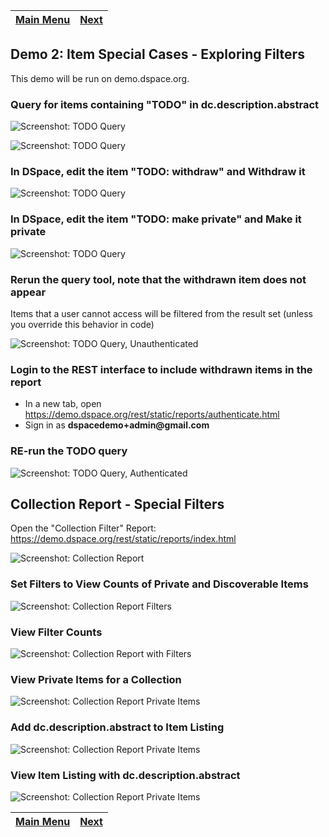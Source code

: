 [Main Menu](../README.md)    | [Next](../demo3/README.md)
------------------ | -----------------

## Demo 2: Item Special Cases - Exploring Filters

This demo will be run on demo.dspace.org.

### Query for items containing "TODO" in dc.description.abstract

![Screenshot: TODO Query](q-todo.png)

![Screenshot: TODO Query](qr-todo.png)

### In DSpace, edit the item "TODO: withdraw" and Withdraw it

![Screenshot: TODO Query](withdraw.png)

### In DSpace, edit the item "TODO: make private" and Make it private

![Screenshot: TODO Query](private.png)

### Rerun the query tool, note that the withdrawn item does not appear

Items that a user cannot access will be filtered from the result set (unless you override this behavior in code)

![Screenshot: TODO Query, Unauthenticated](todoUnauth.png)

### Login to the REST interface to include withdrawn items in the report

- In a new tab, open https://demo.dspace.org/rest/static/reports/authenticate.html
- Sign in as __dspacedemo+admin@gmail.com__

### RE-run the TODO query

![Screenshot: TODO Query, Authenticated](todoAuth.png)

## Collection Report - Special Filters

Open the "Collection Filter" Report: https://demo.dspace.org/rest/static/reports/index.html

![Screenshot: Collection Report](coll.png)

### Set Filters to View Counts of Private and Discoverable Items

![Screenshot: Collection Report Filters](collFilters.png)

### View Filter Counts

![Screenshot: Collection Report with Filters](collRes.png)

### View Private Items for a Collection

![Screenshot: Collection Report Private Items](collItems.png)

### Add dc.description.abstract to Item Listing

![Screenshot: Collection Report Private Items](collItemFields.png)

### View Item Listing with dc.description.abstract

![Screenshot: Collection Report Private Items](collItemWithFields.png)


[Main Menu](../README.md)    | [Next](../demo3/README.md)
------------------ | -----------------
